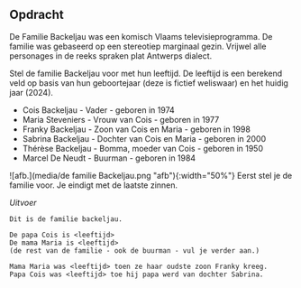 ## Opdracht

De Familie Backeljau was een komisch Vlaams televisieprogramma. De familie was gebaseerd op een stereotiep marginaal gezin. Vrijwel alle personages in de reeks spraken plat Antwerps dialect.

Stel de  familie Backeljau voor met hun leeftijd. De leeftijd is een berekend veld op basis van hun geboortejaar (deze is fictief weliswaar) en het huidig jaar (2024).


- Cois Backeljau - Vader - geboren in 1974
- Maria Steveniers - Vrouw van Cois - geboren in 1977
- Franky Backeljau - Zoon van Cois en Maria - geboren in 1998
- Sabrina Backeljau - Dochter van Cois en Maria - geboren in 2000
- Thérèse Backeljau - Bomma, moeder van Cois - geboren in 1950
- Marcel De Neudt - Buurman - geboren in 1984

![afb.](media/de familie Backeljau.png "afb"){:width="50%"}
Eerst stel je de familie voor. Je eindigt met de laatste zinnen.

*Uitvoer*
```
Dit is de familie backeljau.

De papa Cois is <leeftijd>
De mama Maria is <leeftijd>
(de rest van de familie - ook de buurman - vul je verder aan.)

Mama Maria was <leeftijd> toen ze haar oudste zoon Franky kreeg.
Papa Cois was <leeftijd> toe hij papa werd van dochter Sabrina.
```



